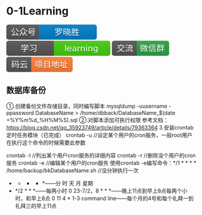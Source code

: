 # 0-1Learning

![alt text](../../static/common/svg/luoxiaosheng.svg "公众号")
![alt text](../../static/common/svg/luoxiaosheng_learning.svg "学习")
![alt text](../../static/common/svg/luoxiaosheng_wechat.svg "微信")
![alt text](../../static/common/svg/luoxiaosheng_gitee.svg "码云")

## 数据库备份

①.创建备份文件存储目录，同时编写脚本
mysqldump -uusername -ppassword DatabaseName > /home/dbback/DatabaseName_$(date +%Y%m%d_%H%M%S).sql
②.对脚本添加可执行权限
参考文档：
https://blog.csdn.net/qq_35923749/article/details/79363364
3.安装crontab定时任务模块（已完成）
crontab -u //设定某个用户的cron服务，一般root用户在执行这个命令的时候需要此参数


crontab -l //列出某个用户cron服务的详细内容
crontab -r //删除没个用户的cron服务
crontab -e //编辑某个用户的cron服务
使用crontab -e编写命令：*/1 * * * * /home/backup/bkDatabaseName.sh	//没分钟执行一次
* * * * *——分 时 天 月 星期
* */2 * * *——每两小时
0 23-7/2，8 * * *——晚上11点到早上8点每两个小时，和早上8点
0 11 4 * 1-3 command line——每个月的4号和每个礼拜一到礼拜三的早上11点
